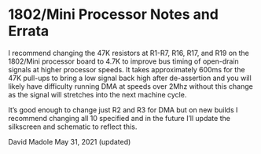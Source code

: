 # 1802/Mini Processor Notes and Errata

I recommend changing the 47K resistors at R1-R7, R16, R17, and R19 on the 1802/Mini processor board to 4.7K to improve bus timing of open-drain signals at higher processor speeds. It takes approximately 600ms for the 47K pull-ups to bring a low signal back high after de-assertion and you will likely have difficulty running DMA at speeds over 2Mhz without this change as the signal will stretches into the next machine cycle.

It’s good enough to change just R2 and R3 for DMA but on new builds I recommend changing all 10 specified and in the future I’ll update the silkscreen and schematic to reflect this.

David Madole
May 31, 2021 (updated)

